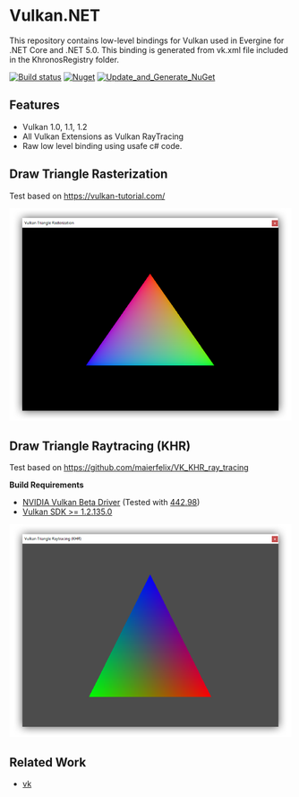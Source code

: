 # Vulkan.NET
This repository contains low-level bindings for Vulkan used in Evergine for .NET Core and .NET 5.0.
This binding is generated from vk.xml file included in the KhronosRegistry folder.

[![Build status](https://waveengineteam.visualstudio.com/Evergine/_apis/build/status/Bindings/Evergine.Bindings.Vulkan)](https://waveengineteam.visualstudio.com/Evergine/_build/latest?definitionId=58)
[![Nuget](https://img.shields.io/nuget/v/Evergine.Bindings.Vulkan?logo=nuget)](https://www.nuget.org/packages/Evergine.Bindings.Vulkan)
[![Update_and_Generate_NuGet](https://github.com/EvergineTeam/Vulkan.NET/actions/workflows/download_latest_spect_generate_nuget.yml/badge.svg)](https://github.com/Evergine/Vulkan.NET/actions/workflows/download_latest_spect_generate_nuget.yml)

## Features

- Vulkan 1.0, 1.1, 1.2
- All Vulkan Extensions as Vulkan RayTracing
- Raw low level binding using usafe c# code.

## Draw Triangle Rasterization
Test based on https://vulkan-tutorial.com/

![alt Draw Triangle Rasterization](https://github.com/EvergineTeam/Vulkan.NET/blob/master/RasterizationTest.png)

## Draw Triangle Raytracing (KHR)
Test based on https://github.com/maierfelix/VK_KHR_ray_tracing

**Build Requirements**
 - [NVIDIA Vulkan Beta Driver](https://developer.nvidia.com/vulkan-driver) (Tested with [442.98](https://developer.nvidia.com/vulkan-beta-44298-windows-10))
 - [Vulkan SDK >= 1.2.135.0](https://vulkan.lunarg.com/sdk/home)

![alt Draw Triangle Raytracing](https://github.com/EvergineTeam/Vulkan.NET/blob/master/RaytracingTest.png)

## Related Work

- [vk](https://github.com/mellinoe/vk)

